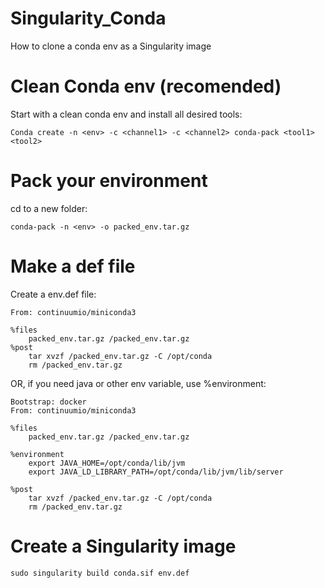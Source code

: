 # Singularity_Conda
How to clone a conda env as a Singularity image


# Clean Conda env (recomended)

Start with a clean conda env and install all desired tools:
```
Conda create -n <env> -c <channel1> -c <channel2> conda-pack <tool1> <tool2> 
```

# Pack your environment

cd to a new folder:
```
conda-pack -n <env> -o packed_env.tar.gz
```

# Make a def file

Create a env.def file:
```
From: continuumio/miniconda3

%files
    packed_env.tar.gz /packed_env.tar.gz
%post
    tar xvzf /packed_env.tar.gz -C /opt/conda
    rm /packed_env.tar.gz
```

OR, if you need java or other env variable, use %environment:
```
Bootstrap: docker
From: continuumio/miniconda3

%files
    packed_env.tar.gz /packed_env.tar.gz

%environment
    export JAVA_HOME=/opt/conda/lib/jvm
    export JAVA_LD_LIBRARY_PATH=/opt/conda/lib/jvm/lib/server

%post
    tar xvzf /packed_env.tar.gz -C /opt/conda
    rm /packed_env.tar.gz
```
# Create a Singularity image
```
sudo singularity build conda.sif env.def
```
